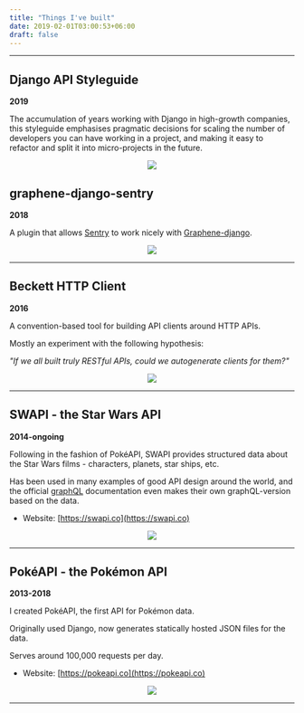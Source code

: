 ```yaml
---
title: "Things I've built"
date: 2019-02-01T03:00:53+06:00
draft: false
---
```


<hr>


## Django API Styleguide
**2019**

The accumulation of years working with Django in high-growth companies, this styleguide emphasises pragmatic decisions for scaling the number of developers you can have working in a project, and making it easy to refactor and split it into micro-projects in the future.

<div style="text-align:center;">
<a href="https://github.com/phalt/django-api-domains" style="border-bottom:none"><img src="https://gh-card.dev/repos/phalt/django-api-domains.svg"></a>
</div>

## graphene-django-sentry
**2018**

A plugin that allows [Sentry](https://sentry.io) to work nicely with [Graphene-django](https://github.com/graphql-python/graphene-django).


<div style="text-align:center;">
<a href="https://github.com/phalt/graphene-django-sentry" style="border-bottom:none"><img src="https://gh-card.dev/repos/phalt/graphene-django-sentry.svg"></a>
</div>

<hr>

## Beckett HTTP Client
**2016**

A convention-based tool for building API clients around HTTP APIs.

Mostly an experiment with the following hypothesis:

_"If we all built truly RESTful APIs, could we autogenerate clients for them?"_

<div style="text-align:center;">
<a href="https://github.com/phalt/beckett" style="border-bottom:none"><img src="https://gh-card.dev/repos/phalt/beckett.svg"></a>
</div>


<hr>


## SWAPI - the Star Wars API
**2014-ongoing**

Following in the fashion of PokéAPI, SWAPI provides structured data about the Star Wars films - characters, planets, star ships, etc.

Has been used in many examples of good API design around the world, and the official [graphQL](https://graphql.org) documentation even makes their own graphQL-version based on the data.

- Website: [https://swapi.co](https://swapi.co)
<div style="text-align:center;">
<a href="https://github.com/phalt/swapi" style="border-bottom:none"><img src="https://gh-card.dev/repos/phalt/swapi.svg"></a>
</div>

<hr>

## PokéAPI - the Pokémon API
**2013-2018**

I created PokéAPI, the first API for Pokémon data.

Originally used Django, now generates statically hosted JSON files for the data.

Serves around 100,000 requests per day.

- Website: [https://pokeapi.co](https://pokeapi.co)
<div style="text-align:center;">
<a href="https://github.com/pokeapi/pokeapi" style="border-bottom:none"><img src="https://gh-card.dev/repos/pokeapi/pokeapi.svg"></a>
</div>

<hr>

